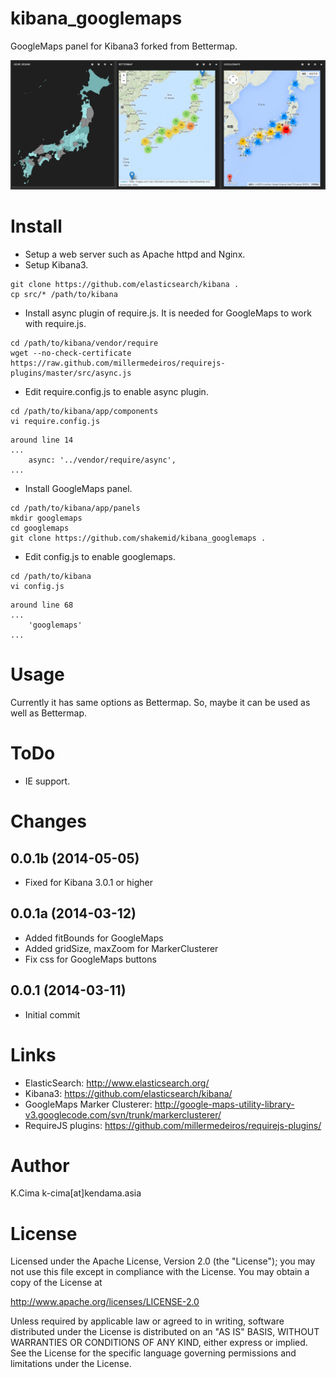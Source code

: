 kibana_googlemaps
=================

GoogleMaps panel for Kibana3 forked from Bettermap.

![sample image](examples/kibana_googlemaps.png)

# Install
- Setup a web server such as Apache httpd and Nginx.
- Setup Kibana3.
```
git clone https://github.com/elasticsearch/kibana .
cp src/* /path/to/kibana
```
- Install async plugin of require.js. It is needed for GoogleMaps to work with require.js.
```
cd /path/to/kibana/vendor/require
wget --no-check-certificate https://raw.github.com/millermedeiros/requirejs-plugins/master/src/async.js
```
- Edit require.config.js to enable async plugin.
```
cd /path/to/kibana/app/components
vi require.config.js
```
```
around line 14
...
    async: '../vendor/require/async',
...
```
- Install GoogleMaps panel.
```
cd /path/to/kibana/app/panels
mkdir googlemaps
cd googlemaps
git clone https://github.com/shakemid/kibana_googlemaps .
```
- Edit config.js to enable googlemaps.
```
cd /path/to/kibana
vi config.js
```
```
around line 68
...
    'googlemaps'
...
```

# Usage
Currently it has same options as Bettermap. So, maybe it can be used as well as Bettermap.

# ToDo
- IE support.

# Changes
## 0.0.1b (2014-05-05)
- Fixed for Kibana 3.0.1 or higher

## 0.0.1a (2014-03-12)
- Added fitBounds for GoogleMaps
- Added gridSize, maxZoom for MarkerClusterer
- Fix css for GoogleMaps buttons

## 0.0.1 (2014-03-11)
- Initial commit

# Links
- ElasticSearch: http://www.elasticsearch.org/
- Kibana3: https://github.com/elasticsearch/kibana/
- GoogleMaps Marker Clusterer: http://google-maps-utility-library-v3.googlecode.com/svn/trunk/markerclusterer/
- RequireJS plugins: https://github.com/millermedeiros/requirejs-plugins/

# Author
K.Cima k-cima[at]kendama.asia

# License
Licensed under the Apache License, Version 2.0 (the "License"); you may not use this file except in compliance with the License. You may obtain a copy of the License at

http://www.apache.org/licenses/LICENSE-2.0

Unless required by applicable law or agreed to in writing, software distributed under the License is distributed on an "AS IS" BASIS, WITHOUT WARRANTIES OR CONDITIONS OF ANY KIND, either express or implied. See the License for the specific language governing permissions and limitations under the License.

